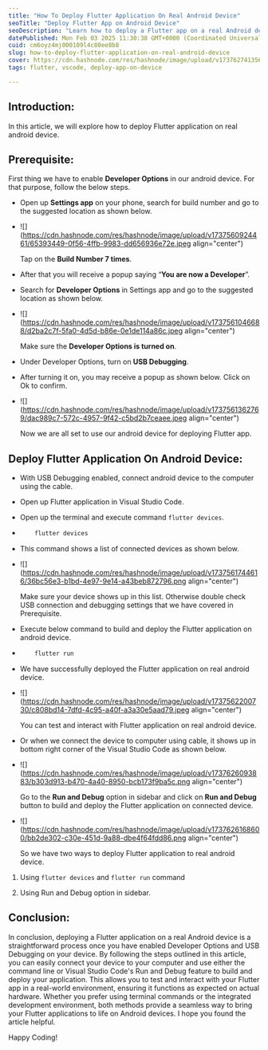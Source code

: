 ```yaml
---
title: "How To Deploy Flutter Application On Real Android Device"
seoTitle: "Deploy Flutter App on Android Device"
seoDescription: "Learn how to deploy a Flutter app on a real Android device using Developer Options and USB Debugging in this step-by-step guide"
datePublished: Mon Feb 03 2025 11:30:38 GMT+0000 (Coordinated Universal Time)
cuid: cm6oyz4mj000109l4c80ee8b8
slug: how-to-deploy-flutter-application-on-real-android-device
cover: https://cdn.hashnode.com/res/hashnode/image/upload/v1737627413564/864ccc87-8b74-4e2f-ac11-ab33df9e480e.png
tags: flutter, vscode, deploy-app-on-device

---
```


## Introduction:

In this article, we will explore how to deploy Flutter application on real android device.

## Prerequisite:

First thing we have to enable **Developer Options** in our android device. For that purpose, follow the below steps.

* Open up **Settings app** on your phone, search for build number and go to the suggested location as shown below.
    
* ![](https://cdn.hashnode.com/res/hashnode/image/upload/v1737560924461/65393449-0f56-4ffb-9983-dd656936e72e.jpeg align="center")
    
    Tap on the **Build Number 7 times**.
    
* After that you will receive a popup saying “**You are now a Developer**”.
    
* Search for **Developer Options** in Settings app and go to the suggested location as shown below.
    
* ![](https://cdn.hashnode.com/res/hashnode/image/upload/v1737561046688/d2ba2c7f-5fa0-4d5d-b86e-0e1de114a86c.jpeg align="center")
    
    Make sure the **Developer Options is turned on**.
    
* Under Developer Options, turn on **USB Debugging**.
    
* After turning it on, you may receive a popup as shown below. Click on Ok to confirm.
    
* ![](https://cdn.hashnode.com/res/hashnode/image/upload/v1737561362769/dac989c7-572c-4957-9f42-c5bd2b7ceaee.jpeg align="center")
    
    Now we are all set to use our android device for deploying Flutter app.
    

## Deploy Flutter Application On Android Device:

* With USB Debugging enabled, connect android device to the computer using the cable.
    
* Open up Flutter application in Visual Studio Code.
    
* Open up the terminal and execute command `flutter devices`.
    
* ```bash
      flutter devices
    ```
    
* This command shows a list of connected devices as shown below.
    
* ![](https://cdn.hashnode.com/res/hashnode/image/upload/v1737561744616/36bc56e3-b1bd-4e97-9e14-a43beb872796.png align="center")
    
    Make sure your device shows up in this list. Otherwise double check USB connection and debugging settings that we have covered in Prerequisite.
    
* Execute below command to build and deploy the Flutter application on android device.
    
* ```bash
      flutter run
    ```
    
* We have successfully deployed the Flutter application on real android device.
    
* ![](https://cdn.hashnode.com/res/hashnode/image/upload/v1737562200730/c808bd14-7dfd-4c95-a40f-a3a30e5aad79.jpeg align="center")
    
    You can test and interact with Flutter application on real android device.
    
* Or when we connect the device to computer using cable, it shows up in bottom right corner of the Visual Studio Code as shown below.
    
* ![](https://cdn.hashnode.com/res/hashnode/image/upload/v1737626093883/b303d913-b470-4a40-8950-bcb173f9ba5c.png align="center")
    
    Go to the **Run and Debug** option in sidebar and click on **Run and Debug** button to build and deploy the Flutter application on connected device.
    
* ![](https://cdn.hashnode.com/res/hashnode/image/upload/v1737626168600/bb2de302-c30e-451d-9a88-dbe4f64fdd86.png align="center")
    
    So we have two ways to deploy Flutter application to real android device.
    

1. Using `flutter devices` and `flutter run` command
    
2. Using Run and Debug option in sidebar.
    

## Conclusion:

In conclusion, deploying a Flutter application on a real Android device is a straightforward process once you have enabled Developer Options and USB Debugging on your device. By following the steps outlined in this article, you can easily connect your device to your computer and use either the command line or Visual Studio Code's Run and Debug feature to build and deploy your application. This allows you to test and interact with your Flutter app in a real-world environment, ensuring it functions as expected on actual hardware. Whether you prefer using terminal commands or the integrated development environment, both methods provide a seamless way to bring your Flutter applications to life on Android devices. I hope you found the article helpful.

Happy Coding!